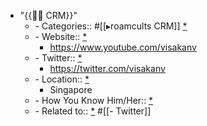 - "{{👯‍♀️ CRM}}"
    - - Categories:: #[[▸roamcults CRM]] [*](((iSkpYft_4)))
    - - Website:: [*](((wc3Lpb-j-)))
        - https://www.youtube.com/visakanv
    - - Twitter:: [*](((_Wq_oeemn)))
        - https://twitter.com/visakanv
    - - Location:: [*](((4q4LsdKRx)))
        - Singapore
    - - How You Know Him/Her:: [*](((4F_aRrtVr)))
    - - Related to:: [*](((ghyzm0VGE))) #[[- Twitter]]
